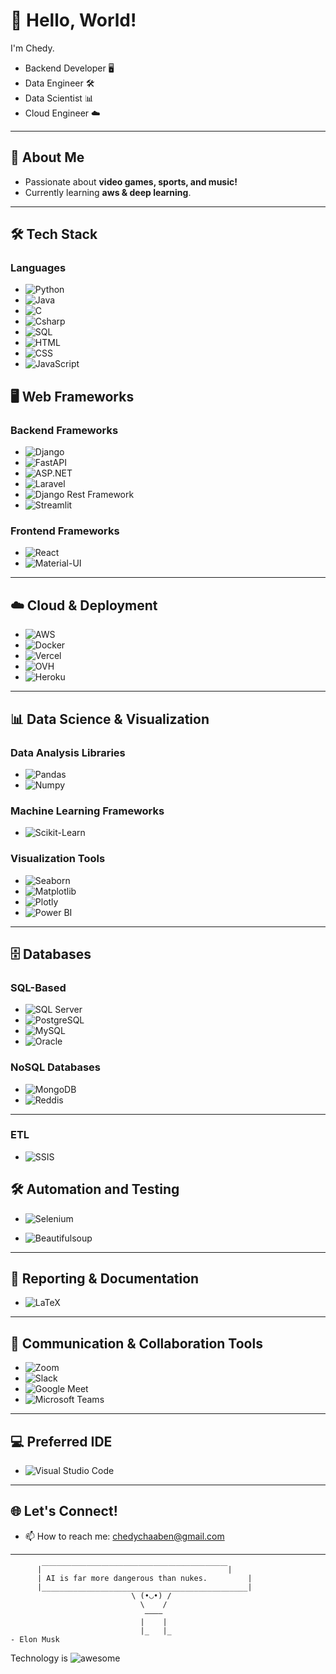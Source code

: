 # 👋 Hello, World! 

I'm Chedy.

- Backend Developer 🖥️
- Data Engineer 🛠️
- Data Scientist 📊
- Cloud Engineer ☁️
---

## 🌟 About Me

- Passionate about **video games, sports, and music!**
- Currently learning **aws & deep learning**.

---

## 🛠️ Tech Stack


###  Languages
- ![Python](https://img.shields.io/badge/Python-0A1468?style=for-the-badge&logo=python&logoColor=white)
- ![Java](https://img.shields.io/badge/Java-D36601?style=for-the-badge&logo=java&logoColor=white)
- ![C](https://img.shields.io/badge/C-6295CB?style=for-the-badge&logo=c&logoColor=white)
- ![Csharp](https://img.shields.io/badge/csharp-95478E?style=for-the-badge&logo=c&logoColor=white)
- ![SQL](https://img.shields.io/badge/SQL-B2CD30?style=for-the-badge&logo=sql&logoColor=white)
- ![HTML](https://img.shields.io/badge/HTML-E34F26?style=for-the-badge&logo=html5&logoColor=white)
- ![CSS](https://img.shields.io/badge/CSS-1572B6?style=for-the-badge&logo=css3&logoColor=white)
- ![JavaScript](https://img.shields.io/badge/JavaScript-F7DF1E?style=for-the-badge&logo=javascript&logoColor=black)

## 🖥️ Web Frameworks

### Backend Frameworks
- ![Django](https://img.shields.io/badge/Django-092D1F?style=for-the-badge&logo=Django&logoColor=white)
- ![FastAPI](https://img.shields.io/badge/FastAPI-059286?style=for-the-badge&logo=fastapi&logoColor=white)
- ![ASP.NET](https://img.shields.io/badge/ASP.NET-3D93E5?style=for-the-badge&logo=.net&logoColor=white)
- ![Laravel](https://img.shields.io/badge/Laravel-E83527?style=for-the-badge&logo=laravel&logoColor=white)
- ![Django Rest Framework](https://img.shields.io/badge/Django_REST_Framework-155063?style=for-the-badge&logo=django&logoColor=white)
- ![Streamlit](https://img.shields.io/badge/Streamlit-FF4B4B?style=for-the-badge&logo=streamlit&logoColor=white)

### Frontend Frameworks
- ![React](https://img.shields.io/badge/React-48CEF7?style=for-the-badge&logo=react&logoColor=white)
- ![Material-UI](https://img.shields.io/badge/Material--UI-0073E6?style=for-the-badge)

---

## ☁️ Cloud & Deployment
- ![AWS](https://img.shields.io/badge/AWS-141F2E?style=for-the-badge&logo=amazonwebservices&logoColor=white)
- ![Docker](https://img.shields.io/badge/Docker-008CDB?style=for-the-badge&logo=docker&logoColor=white)
- ![Vercel](https://img.shields.io/badge/Vercel-000000?style=for-the-badge&logo=vercel&logoColor=white)
- ![OVH](https://img.shields.io/badge/Ovh-25446C?style=for-the-badge&logo=ovh&logoColor=white)
- ![Heroku](https://img.shields.io/badge/Heroku-410093?style=for-the-badge&logo=heroku&logoColor=white)

---

## 📊 Data Science & Visualization

### Data Analysis Libraries
- ![Pandas](https://img.shields.io/badge/Pandas-120751?style=for-the-badge&logo=pandas&logoColor=white)
- ![Numpy](https://img.shields.io/badge/NumPy-4B73C9?style=for-the-badge&logo=numpy&logoColor=white)

### Machine Learning Frameworks
- ![Scikit-Learn](https://img.shields.io/badge/Scikit--Learn-F09437?style=for-the-badge&logo=scikitlearn&logoColor=white)

### Visualization Tools
- ![Seaborn](https://img.shields.io/badge/Seaborn-59799D?style=for-the-badge&logo=Seaborn&logoColor=white)
- ![Matplotlib](https://img.shields.io/badge/Matplotlib-105278?style=for-the-badge&logo=matplotlib&logoColor=white)
- ![Plotly](https://img.shields.io/badge/Plotly-272C31?style=for-the-badge&logo=plotly&logoColor=white)
- ![Power BI](https://img.shields.io/badge/powerbi-E6B12E?style=for-the-badge&logo=powerbi&logoColor=white)

---

## 🗄️ Databases
### SQL-Based
- ![SQL Server](https://img.shields.io/badge/SQL_Server-DBDBBF?style=for-the-badge&logo=microsoft&logoColor=white)
- ![PostgreSQL](https://img.shields.io/badge/PostgreSQL-31648C?style=for-the-badge&logo=postgresql&logoColor=white)
- ![MySQL](https://img.shields.io/badge/MySQL-12608F?style=for-the-badge&logo=mysql&logoColor=white)
- ![Oracle](https://img.shields.io/badge/Oracle-C14432?style=for-the-badge&logo=oracle&logoColor=white)

### NoSQL Databases
- ![MongoDB](https://img.shields.io/badge/MongoDB-006548?style=for-the-badge&logo=mongodb&logoColor=white)
- ![Reddis](https://img.shields.io/badge/Reddis-9F1D10?style=for-the-badge&logo=reddis&logoColor=white)

---

### ETL
- ![SSIS](https://img.shields.io/badge/SSIS-EDEAE2?style=for-the-badge&logo=ssis&logoColor=white)


## 🛠️ Automation and Testing
- ![Selenium](https://img.shields.io/badge/Selenium-41AA29?style=for-the-badge&logo=selenium&logoColor=white)

- ![Beautifulsoup](https://img.shields.io/badge/Beautifulsoup-000000?style=for-the-badge&logo=Beautifulsoup&logoColor=white)

---

## 📑 Reporting & Documentation
- ![LaTeX](https://img.shields.io/badge/LaTeX-138A07?style=for-the-badge&logo=latex&logoColor=white)

---

## 💬 Communication & Collaboration Tools
- ![Zoom](https://img.shields.io/badge/Zoom-0096F7?style=for-the-badge&logo=zoom&logoColor=white)
- ![Slack](https://img.shields.io/badge/Slack-481449?style=for-the-badge&logo=slack&logoColor=white)
- ![Google Meet](https://img.shields.io/badge/Google_Meet-F2BB2C?style=for-the-badge&logo=gmeet&logoColor=white)
- ![Microsoft Teams](https://img.shields.io/badge/Microsoft_Teams-777EE3?style=for-the-badge&logo=microsoft&logoColor=white)

---

## 💻 Preferred IDE
- ![Visual Studio Code](https://img.shields.io/badge/Visual%20Studio%20Code-0078d7.svg?style=for-the-badge&logo=visual-studio-code&logoColor=white)

---

## 🌐 Let's Connect! 
- 📫 How to reach me: chedychaaben@gmail.com
---


```
      |￣￣￣￣￣￣￣￣￣￣￣￣￣￣￣￣￣￣￣￣￣￣￣￣￣|
      | AI is far more dangerous than nukes.         |
      |______________________________________________|
                           \ (•◡•) / 
                             \    / 
                              ————
                             |    |
                             |_   |_                                                                                                            - Elon Musk
``` 
Technology is ![awesome](https://awesome.re/badge.svg)
